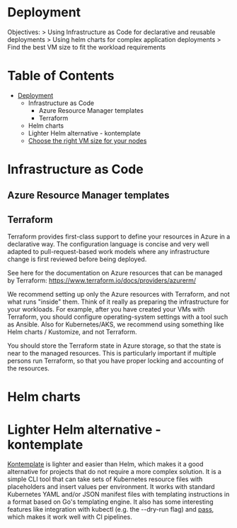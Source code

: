 # Deployment
Objectives:
    > Using Infrastructure as Code for declarative and reusable deployments
    > Using helm charts for complex application deployments
    > Find the best VM size to fit the workload requirements

Table of Contents
=================

* [Deployment](./Operational_Excellence_deployment.md)
    * Infrastructure as Code
        * Azure Resource Manager templates
        * Terraform
    * Helm charts
    * Lighter Helm alternative - kontemplate
    * [Choose the right VM size for your nodes](./Cost_Optimization.md#node---vm-sizes)

# Infrastructure as Code

## Azure Resource Manager templates

## Terraform

Terraform provides first-class support to define your resources in Azure in a
declarative way. The configuration language is concise and very well adapted to
pull-request-based work models where any infrastructure change is first
reviewed before being deployed.

See here for the documentation on Azure resources that can be managed by Terraform:
<https://www.terraform.io/docs/providers/azurerm/>

We recommend setting up only the Azure resources with Terraform, and not what
runs "inside" them. Think of it really as preparing the infrastructure for your
workloads. For example, after you have created your VMs with Terraform, you
should configure operating-system settings with a tool such as Ansible. Also
for Kubernetes/AKS, we recommend using something like Helm charts / Kustomize,
and not Terraform.

You should store the Terraform state in Azure storage, so that the state is
near to the managed resources. This is particularly important if multiple
persons run Terraform, so that you have proper locking and accounting of the
resources.

# Helm charts

# Lighter Helm alternative - kontemplate

[Kontemplate](https://github.com/tazjin/kontemplate) is lighter and easier than Helm, which makes it a good alternative for projects that do not require a more complex solution. It is a simple CLI tool that can take sets of Kubernetes resource files with placeholders and insert values per environment. It works with standard Kubernetes YAML and/or JSON manifest files with templating instructions in a format based on Go's templating engine. It also has some interesting features like integration with kubectl (e.g. the --dry-run flag) and [pass](https://www.passwordstore.org), which makes it work well with CI pipelines.
